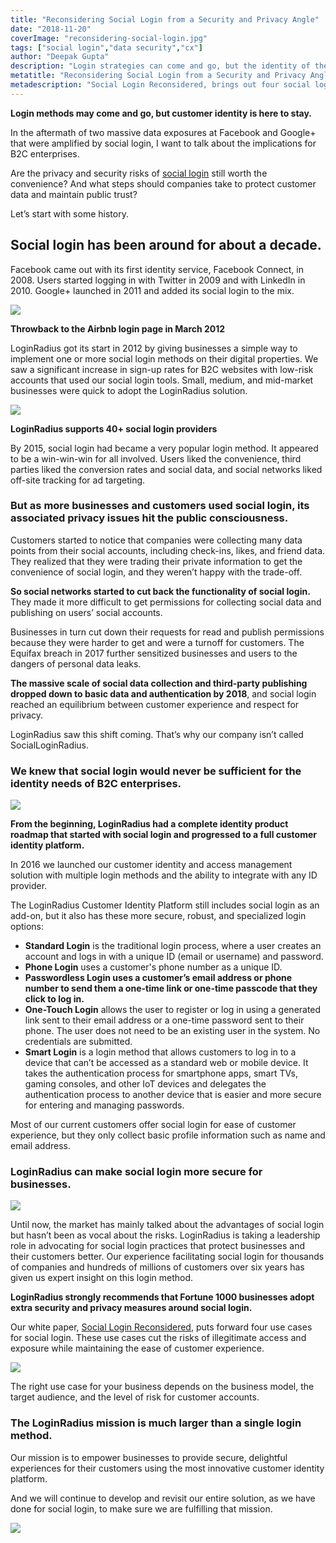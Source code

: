 ```yaml
---
title: "Reconsidering Social Login from a Security and Privacy Angle"
date: "2018-11-20"
coverImage: "reconsidering-social-login.jpg"
tags: ["social login","data security","cx"]
author: "Deepak Gupta" 
description: "Login strategies can come and go, but the identity of the customer is here to stay. In the wake of two major exposures of data on Facebook and Google+ exacerbated by social login, the repercussions for B2C companies can be addressed. Are social login privacy and security threats still worth the convenience? And what steps do businesses take to safeguard consumer data and preserve public confidence? Let 's begin with a bit of history."
metatitle: "Reconsidering Social Login from a Security and Privacy Angle"
metadescription: "Social Login Reconsidered, brings out four social login use cases. Such use cases minimise the risks of unauthorised access and disclosure while retaining the ease of user experience."
---
```


**Login methods may come and go, but customer identity is here to stay.**

In the aftermath of two massive data exposures at Facebook and Google+ that were amplified by social login, I want to talk about the implications for B2C enterprises.

Are the privacy and security risks of [social login](https://www.loginradius.com/social-login/) still worth the convenience? And what steps should companies take to protect customer data and maintain public trust?

Let’s start with some history.

## Social login has been around for about a decade.

Facebook came out with its first identity service, Facebook Connect, in 2008. Users started logging in with Twitter in 2009 and with LinkedIn in 2010. Google+ launched in 2011 and added its social login to the mix.

![](airbnb_social_login_2012.png)

**Throwback to the Airbnb login page in March 2012**

LoginRadius got its start in 2012 by giving businesses a simple way to implement one or more social login methods on their digital properties. We saw a significant increase in sign-up rates for B2C websites with low-risk accounts that used our social login tools. Small, medium, and mid-market businesses were quick to adopt the LoginRadius solution.

![](1-Content-Asset-social-API.png)

**LoginRadius supports 40+ social login providers**

By 2015, social login had became a very popular login method. It appeared to be a win-win-win for all involved. Users liked the convenience, third parties liked the conversion rates and social data, and social networks liked off-site tracking for ad targeting.

### But as more businesses and customers used social login, its associated privacy issues hit the public consciousness.

Customers started to notice that companies were collecting many data points from their social accounts, including check-ins, likes, and friend data. They realized that they were trading their private information to get the convenience of social login, and they weren’t happy with the trade-off.

**So social networks started to cut back the functionality of social login.** They made it more difficult to get permissions for collecting social data and publishing on users’ social accounts.

Businesses in turn cut down their requests for read and publish permissions because they were harder to get and were a turnoff for customers. The Equifax breach in 2017 further sensitized businesses and users to the dangers of personal data leaks.

**The massive scale of social data collection and third-party publishing dropped down to basic data and authentication by 2018**, and social login reached an equilibrium between customer experience and respect for privacy.

LoginRadius saw this shift coming. That’s why our company isn’t called SocialLoginRadius.

### We knew that social login would never be sufficient for the identity needs of B2C enterprises.

![](rawpixel-1062883-unsplash.jpg)

**From the beginning, LoginRadius had a complete identity product roadmap that started with social login and progressed to a full customer identity platform.**

In 2016 we launched our customer identity and access management solution with multiple login methods and the ability to integrate with any ID provider.

The LoginRadius Customer Identity Platform still includes social login as an add-on, but it also has these more secure, robust, and specialized login options:

- **Standard Login** is the traditional login process, where a user creates an account and logs in with a unique ID (email or username) and password.
- **Phone Login** uses a customer's phone number as a unique ID.
- **Passwordless Login uses a customer’s email address or phone number to send them a one-time link or one-time passcode that they click to log in.**
- **One-Touch Login** allows the user to register or log in using a generated link sent to their email address or a one-time password sent to their phone. The user does not need to be an existing user in the system. No credentials are submitted.
- **Smart Login** is a login method that allows customers to log in to a device that can’t be accessed as a standard web or mobile device. It takes the authentication process for smartphone apps, smart TVs, gaming consoles, and other IoT devices and delegates the authentication process to another device that is easier and more secure for entering and managing passwords.

Most of our current customers offer social login for ease of customer experience, but they only collect basic profile information such as name and email address.

### LoginRadius can make social login more secure for businesses.

![](stephen-petrey-613428-unsplash.jpg)

Until now, the market has mainly talked about the advantages of social login but hasn’t been as vocal about the risks. LoginRadius is taking a leadership role in advocating for social login practices that protect businesses and their customers better. Our experience facilitating social login for thousands of companies and hundreds of millions of customers over six years has given us expert insight on this login method.

**LoginRadius strongly recommends that Fortune 1000 businesses adopt extra security and privacy measures around social login.**

Our white paper, [Social Login Reconsidered](https://www.loginradius.com/resource/social-login-reconsidered/), puts forward four use cases for social login. These use cases cut the risks of illegitimate access and exposure while maintaining the ease of customer experience.

[![](social-login-reconsidered.png)](https://www.loginradius.com/resource/social-login-reconsidered/)


The right use case for your business depends on the business model, the target audience, and the level of risk for customer accounts.

### The LoginRadius mission is much larger than a single login method.

Our mission is to empower businesses to provide secure, delightful experiences for their customers using the most innovative customer identity platform.

And we will continue to develop and revisit our entire solution, as we have done for social login, to make sure we are fulfilling that mission.

[![](CTA-Graphics-for-Blogs-V02.01-14-1024x310.png)](https://www.loginradius.com/book-a-demo/)
